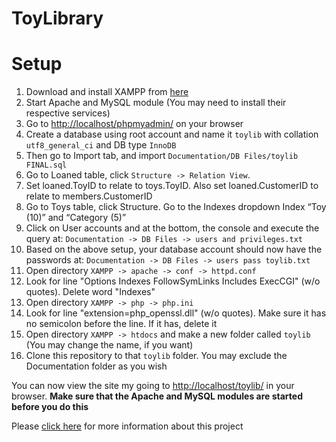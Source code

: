 # ToyLibrary

# Setup
1. Download and install XAMPP from <a href="https://www.apachefriends.org/index.html">here</a>
2. Start Apache and MySQL module (You may need to install their respective services)
3. Go to <a href="http://www.localhost/phpmyadmin/">http://localhost/phpmyadmin/</a> on your browser
4. Create a database using root account and name it `toylib` with collation `utf8_general_ci` and DB type `InnoDB`
5. Then go to Import tab, and import `Documentation/DB Files/toylib FINAL.sql`
6. Go to Loaned table, click `Structure -> Relation View`. 
7. Set loaned.ToyID to relate to toys.ToyID. Also set loaned.CustomerID to relate to members.CustomerID
8. Go to Toys table, click Structure. Go to the Indexes dropdown Index “Toy (10)” and “Category (5)”
9. Click on User accounts and at the bottom, the console and execute the query at:
 `Documentation -> DB Files -> users and privileges.txt`
10. Based on the above setup, your database account should now have the passwords at:
 `Documentation -> DB Files -> users pass toylib.txt`
10. Open directory `XAMPP -> apache -> conf -> httpd.conf`
11. Look for line "Options Indexes FollowSymLinks Includes ExecCGI" (w/o quotes). Delete word "Indexes"
12. Open directory `XAMPP -> php -> php.ini`
13. Look for line "extension=php_openssl.dll" (w/o quotes). Make sure it has no semicolon before the line. If it has, delete it
14. Open directory `XAMPP -> htdocs` and make a new folder called `toylib` (You may change the name, if you want)
15. Clone this repository to that `toylib` folder. You may exclude the Documentation folder as you wish

You can now view the site my going to <a href="https://www.localhost/toylib">http://localhost/toylib/</a> in your browser. <strong>Make sure that the Apache and MySQL modules are started before you do this</strong>


Please <a href="https://github.com/rjperez94/ToyLibrary/blob/master/Documentation/Brief%20for%203.41.pdf">click here</a> for more information about this project

